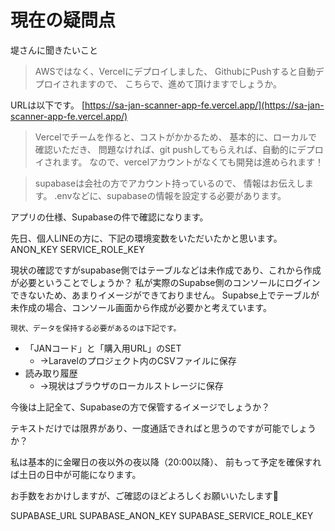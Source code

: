 # 現在の疑問点
堤さんに聞きたいこと

>AWSではなく、Vercelにデプロイしました、
GithubにPushすると自動デプロイされますので、
こちらで、進めて頂けますでしょうか。

URLは以下です。
[https://sa-jan-scanner-app-fe.vercel.app/](https://sa-jan-scanner-app-fe.vercel.app/)

>Vercelでチームを作ると、コストがかかるため、
基本的に、ローカルで確認いただき、
問題なければ、git pushしてもらえれば、自動的にデプロイされます。
なので、vercelアカウントがなくても開発は進められます！

>supabaseは会社の方でアカウント持っているので、
情報はお伝えします。
.envなどに、supabaseの情報を設定する必要があります。


アプリの仕様、Supabaseの件で確認になります。

先日、個人LINEの方に、下記の環境変数をいただいたかと思います。
ANON_KEY
SERVICE_ROLE_KEY

現状の確認ですがsupabase側ではテーブルなどは未作成であり、これから作成が必要ということでしょうか？
私が実際のSupabse側のコンソールにログインできないため、あまりイメージができておりません。
Supabse上でテーブルが未作成の場合、コンソール画面から作成が必要かと考えています。

	現状、データを保持する必要があるのは下記です。
- 「JANコード」と「購入用URL」のSET
	- →Laravelのプロジェクト内のCSVファイルに保存
- 読み取り履歴
	- →現状はブラウザのローカルストレージに保存

今後は上記全て、Supabaseの方で保管するイメージでしょうか？

テキストだけでは限界があり、一度通話できればと思うのですが可能でしょうか？

私は基本的に金曜日の夜以外の夜以降（20:00以降）、
前もって予定を確保すれば土日の日中が可能になります。

お手数をおかけしますが、ご確認のほどよろしくお願いいたします🙇


SUPABASE_URL
SUPABASE_ANON_KEY
SUPABASE_SERVICE_ROLE_KEY